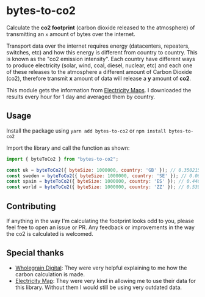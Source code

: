 # bytes-to-co2
Calculate the **co2 footprint** (carbon dioxide released to the atmosphere) 
of transmitting an `x` amount of bytes over the internet.

Transport data over the internet requires energy (datacenters, repeaters,
switches, etc) and how this energy is different from country to country. This
is known as the "co2 emission intensity". Each country have different ways to
produce electricity (solar, wind, coal, diesel, nuclear, etc) and each one
of these releases to the atmosphere a different amount of Carbon Dioxide (co2),
therefore transmit **x** amount of data will release a **y** amount of **co2**.

This module gets the information from [Electricity Maps](https://www.electricitymap.org/).
I downloaded the results every hour for 1 day and averaged them by country.

## Usage
Install the package using 
`yarn add bytes-to-co2` 
or 
`npm install bytes-to-co2`

Import the library and call the function as shown:
```javascript
import { byteToCo2 } from "bytes-to-co2";

const uk = byteToCo2({ byteSize: 1000000, country: 'GB' }); // 0.35021555843286817
const sweden = byteToCo2({ byteSize: 1000000, country: 'SE' }); // 0.06411629304105701
const spain = byteToCo2({ byteSize: 1000000, country: 'ES' }); // 0.4461472854018211
const world = byteToCo2({ byteSize: 1000000, country: 'ZZ' }); // 0.539680558728753
```

## Contributing
If anything in the way I'm calculating the footprint looks odd to you, please feel free to open an issue or PR.
Any feedback or improvements in the way the co2 is calculated is welcomed.

## Special thanks

- [Wholegrain Digital](https://www.wholegraindigital.com/): They were very helpful explaining to me how the carbon
calculation is made.
- [Electricity Map](https://www.electricitymap.org/map): They were very kind in allowing me to use their data for this
library. Without them I would still be using very outdated data.
